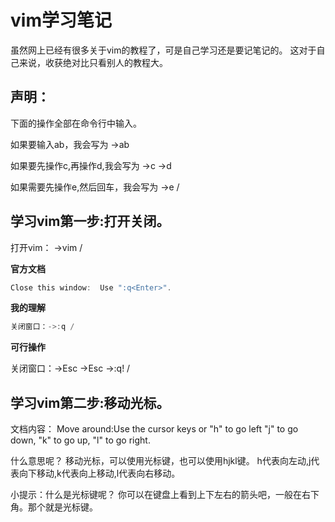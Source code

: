 # vim学习笔记

虽然网上已经有很多关于vim的教程了，可是自己学习还是要记笔记的。
这对于自己来说，收获绝对比只看别人的教程大。

## 声明：

下面的操作全部在命令行中输入。

如果要输入ab，我会写为   ->ab

如果要先操作c,再操作d,我会写为  ->c  ->d

如果需要先操作e,然后回车，我会写为 ->e /


## 学习vim第一步:打开关闭。

打开vim：  ->vim /

<b>官方文档</b>

````c
Close this window:  Use ":q<Enter>".

````
<b>我的理解</b>

````c
关闭窗口：->:q /

````

<b>可行操作</b>

关闭窗口：->Esc  ->Esc ->:q! /


## 学习vim第二步:移动光标。

文档内容：
Move around:Use the cursor keys
or "h" to go left  "j" to go down, "k" to go up, "l" to go right.

什么意思呢？
移动光标，可以使用光标键，也可以使用hjkl键。
h代表向左动,j代表向下移动,k代表向上移动,l代表向右移动。

小提示：什么是光标键呢？
你可以在键盘上看到上下左右的箭头吧，一般在右下角。那个就是光标键。

